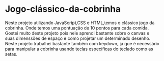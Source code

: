# Jogo-clássico-da-cobrinha 

Neste projeto utilizando JavaScript,CSS e HTML,temos o clássico jogo da cobrinha.
Onde temos uma pontuação de 10 pontos para cada comida.
Gostei muito deste projeto pois nele aprendi bastante sobre o canvas e suas dimenssões de espaço e como projetar um determinado desenho.
Neste projeto trabalhei bastante também com keydown, já que é necessário para manipular a cobrinha usando teclas específicas do teclado como as setas.
